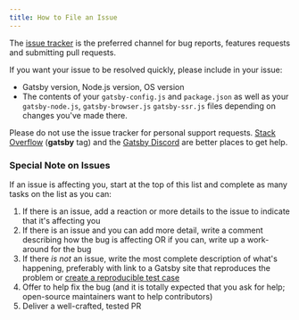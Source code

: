 ```yaml
---
title: How to File an Issue
---
```


The [issue tracker](https://github.com/gatsbyjs/gatsby/issues) is the preferred channel for bug reports, features requests and submitting pull requests.

If you want your issue to be resolved quickly, please include in your issue:

- Gatsby version, Node.js version, OS version
- The contents of your `gatsby-config.js` and `package.json` as well as your `gatsby-node.js`, `gatsby-browser.js` `gatsby-ssr.js` files depending on changes you've made there.

Please do not use the issue tracker for personal support requests. [Stack Overflow](https://stackoverflow.com/questions/ask?tags=gatsby) (**gatsby** tag) and the [Gatsby Discord](https://gatsby.dev/discord) are better places to get help.

### Special Note on Issues

If an issue is affecting you, start at the top of this list and complete as many tasks on the list as you can:

1. If there is an issue, add a reaction or more details to the issue to indicate that it's affecting you
2. If there is an issue and you can add more detail, write a comment describing how the bug is affecting OR if you can, write up a work-around for the bug
3. If there *is not* an issue, write the most complete description of what's happening, preferably with link to a Gatsby site that reproduces the problem or [create a reproducible test case](/contributing/how-to-make-a-reproducible-test-case/)
4. Offer to help fix the bug (and it is totally expected that you ask for help; open-source maintainers want to help contributors)
5. Deliver a well-crafted, tested PR